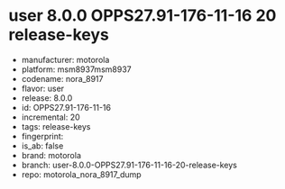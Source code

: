 # user 8.0.0 OPPS27.91-176-11-16 20 release-keys
- manufacturer: motorola
- platform: msm8937msm8937
- codename: nora_8917
- flavor: user
- release: 8.0.0
- id: OPPS27.91-176-11-16
- incremental: 20
- tags: release-keys
- fingerprint: 
- is_ab: false
- brand: motorola
- branch: user-8.0.0-OPPS27.91-176-11-16-20-release-keys
- repo: motorola_nora_8917_dump
